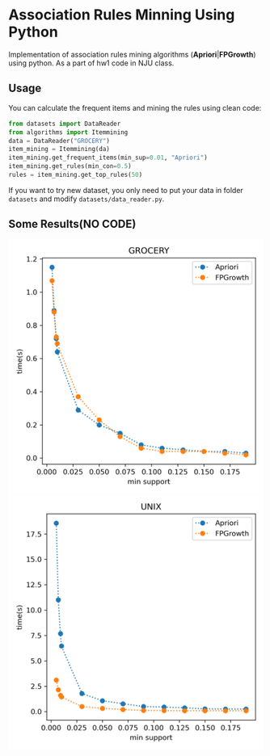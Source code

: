 # Association Rules Minning Using Python

Implementation of association rules mining algorithms (**Apriori**|**FPGrowth**) using python. As a part of hw1 code in NJU class.

## Usage

You can calculate the frequent items and mining the rules using clean code:

```python
from datasets import DataReader
from algorithms import Itemmining
data = DataReader("GROCERY")
item_mining = Itemmining(da)
item_mining.get_frequent_items(min_sup=0.01, "Apriori")
item_mining.get_rules(min_con=0.5)
rules = item_mining.get_top_rules(50) 
```

If you want to try new dataset, you only need to put your data in folder `datasets` and modify `datasets/data_reader.py`.

## Some Results(NO CODE)

![GROCERY](result/imgs/GROCERY_time.png)
![UNIX](result/imgs/UNIX_time.png)

